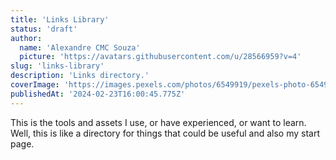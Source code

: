 ```yaml
---
title: 'Links Library'
status: 'draft'
author:
  name: 'Alexandre CMC Souza'
  picture: 'https://avatars.githubusercontent.com/u/28566959?v=4'
slug: 'links-library'
description: 'Links directory.'
coverImage: 'https://images.pexels.com/photos/6549919/pexels-photo-6549919.jpeg?auto=compress&cs=tinysrgb&w=800'
publishedAt: '2024-02-23T16:00:45.775Z'
---
```


This is the tools and assets I use, or have experienced, or want to learn. Well, this is like a directory for things that could be useful and also my start page. 